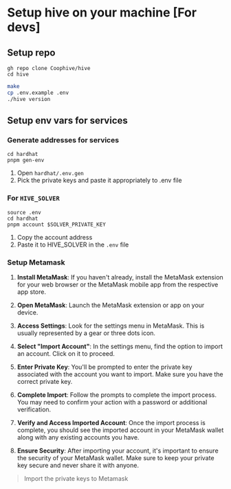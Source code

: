 # Setup hive  on your machine  [For devs]

## Setup repo

```shell
gh repo clone Coophive/hive
cd hive
```

```bash
make
cp .env.example .env
./hive version
```

## Setup env vars for services

### Generate addresses for services

```shell
cd hardhat
pnpm gen-env
```

1. Open `hardhat/.env.gen`
2. Pick the private keys and paste it appropriately to .env file

### For `HIVE_SOLVER`

```shell
source .env
cd hardhat
pnpm account $SOLVER_PRIVATE_KEY
```

1. Copy the account address
2. Paste it to HIVE_SOLVER in the `.env` file

### Setup Metamask

1. **Install MetaMask**: If you haven't already, install the MetaMask extension for your web browser or the MetaMask
   mobile app from the respective app store.

2. **Open MetaMask**: Launch the MetaMask extension or app on your device.

3. **Access Settings**: Look for the settings menu in MetaMask. This is usually represented by a gear or three dots
   icon.

4. **Select "Import Account"**: In the settings menu, find the option to import an account. Click on it to proceed.

5. **Enter Private Key**: You'll be prompted to enter the private key associated with the account you want to import.
   Make sure you have the correct private key.

6. **Complete Import**: Follow the prompts to complete the import process. You may need to confirm your action with a
   password or additional verification.

7. **Verify and Access Imported Account**: Once the import process is complete, you should see the imported account in
   your MetaMask wallet along with any existing accounts you have.

8. **Ensure Security**: After importing your account, it's important to ensure the security of your MetaMask wallet.
   Make sure to keep your private key secure and never share it with anyone.

> Import the private keys to Metamask

##  

###  

[//]: # ()

[//]: # (> You can use private keys generated at `hardhat/.env.gen` in your .env file)

[//]: # (> Ensure you have got funds from your faucet for all addresses)

